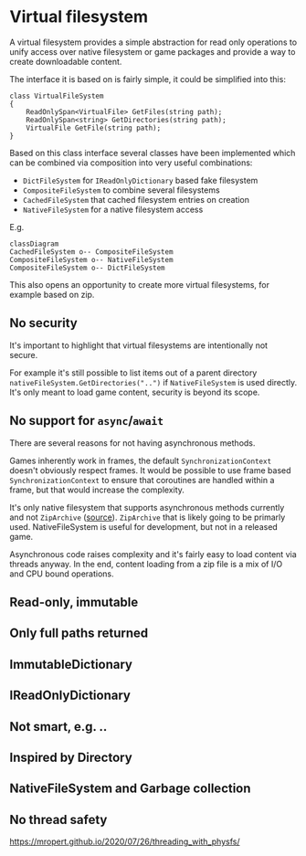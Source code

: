 # Virtual filesystem

A virtual filesystem provides a simple abstraction for read only operations to unify access over native filesystem or game packages and provide a way to create downloadable content.

The interface it is based on is fairly simple, it could be simplified into this:
```
class VirtualFileSystem
{
    ReadOnlySpan<VirtualFile> GetFiles(string path);
    ReadOnlySpan<string> GetDirectories(string path);
    VirtualFile GetFile(string path);
}
```

Based on this class interface several classes have been implemented which can be combined via composition into very useful combinations:
* `DictFileSystem` for `IReadOnlyDictionary` based fake filesystem
* `CompositeFileSystem` to combine several filesystems
* `CachedFileSystem` that cached filesystem entries on creation
* `NativeFileSystem` for a native filesystem access

E.g.
```mermaid
classDiagram
CachedFileSystem o-- CompositeFileSystem
CompositeFileSystem o-- NativeFileSystem
CompositeFileSystem o-- DictFileSystem
```

This also opens an opportunity to create more virtual filesystems, for example based on zip.

## No security

It's important to highlight that virtual filesystems are intentionally not secure.

For example it's still possible to list items out of a parent directory `nativeFileSystem.GetDirectories("..")` if `NativeFileSystem` is used directly. It's only meant to load game content, security is beyond its scope.

## No support for `async`/`await`

There are several reasons for not having asynchronous methods.

Games inherently work in frames, the default `SynchronizationContext` doesn't obviously respect frames. It would be possible to use frame based `SynchronizationContext` to ensure that coroutines are handled within a frame, but that would increase the complexity.

It's only native filesystem that supports asynchronous methods currently and not `ZipArchive` ([source](https://github.com/dotnet/runtime/issues/1541)). `ZipArchive` that is likely going to be primarly used. NativeFileSystem is useful for development, but not in a released game.

Asynchronous code raises complexity and it's fairly easy to load content via threads anyway. In the end, content loading from a zip file is a mix of I/O and CPU bound operations.

## Read-only, immutable


## Only full paths returned

## ImmutableDictionary

## IReadOnlyDictionary

## Not smart, e.g. ..

## Inspired by Directory

## NativeFileSystem and Garbage collection

## No thread safety

https://mropert.github.io/2020/07/26/threading_with_physfs/
